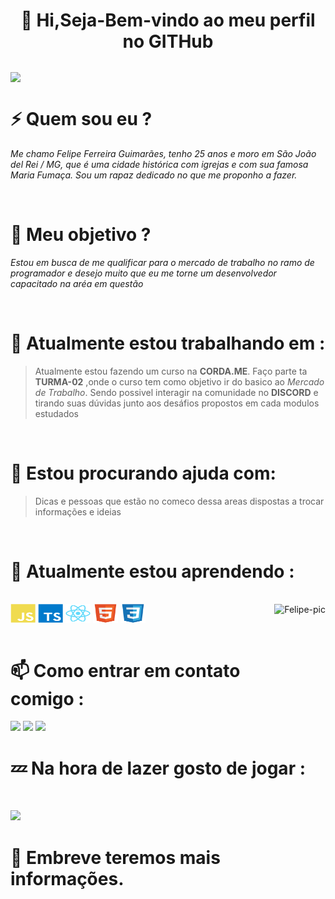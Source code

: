 #  <h1 align="center">👋 Hi,Seja-Bem-vindo ao meu perfil no GITHub 
##
<img align="center" src="https://c.tenor.com/F2Yu8YbVV_MAAAAC/hello-cat.gif">
<h1> ⚡ Quem sou eu ?</h1>

_Me chamo Felipe Ferreira Guimarães, tenho 25 anos e moro em São João del Rei / MG, que é uma cidade histórica com igrejas e com sua famosa Maria Fumaça.  Sou um rapaz dedicado no que me proponho a fazer._

<br>

# 🔮 Meu objetivo ?

 _Estou em busca de me qualificar para o mercado de trabalho no ramo de programador e desejo muito que eu me torne um desenvolvedor capacitado na aréa em questão_

<br>

# 🔭 Atualmente estou trabalhando em :

> Atualmente estou fazendo um curso na **CORDA.ME**. Faço parte ta **TURMA-02** ,onde o  curso tem como objetivo ir  do basico ao _Mercado de Trabalho_. Sendo possivel interagir na comunidade no **DISCORD** e tirando suas dúvidas junto aos desáfios propostos em cada modulos estudados 
<br>

# 🤔 Estou procurando ajuda com:

> Dicas e pessoas que estão no comeco dessa areas dispostas a trocar informações e ideias 


 <br>
 
 # 🌱 Atualmente estou aprendendo :
<div style="display: inline_block"><br>
  <img align="center" alt="Felipe-Js" height="30" width="40" src="https://raw.githubusercontent.com/devicons/devicon/master/icons/javascript/javascript-plain.svg">
  <img align="center" alt="Felipe-Ts" height="30" width="40" src="https://raw.githubusercontent.com/devicons/devicon/master/icons/typescript/typescript-plain.svg">
  <img align="center" alt="Felipe-React" height="30" width="40" src="https://raw.githubusercontent.com/devicons/devicon/master/icons/react/react-original.svg">
  <img align="center" alt="Felipe-HTML" height="30" width="40" src="https://raw.githubusercontent.com/devicons/devicon/master/icons/html5/html5-original.svg">
  <img align="center" alt="Felipe-CSS" height="30" width="40" src="https://raw.githubusercontent.com/devicons/devicon/master/icons/css3/css3-original.svg">
 <img align="right" alt="Felipe-pic" height="150" src="https://avatars.githubusercontent.com/u/83465209?v=4width=676&height=676">
</div>

<br>

 #  📫 Como entrar em contato comigo :
 
<div> 
  <a href="https://www.youtube.com/channel/UCDO4A1irSoGskphHdNUoLmw" target="_blank"><img src="https://img.shields.io/badge/YouTube-FF0000?style=for-the-badge&logo=youtube&logoColor=white" target="_blank"></a>
  <a href = "mailto:felipefe200@gmail.com"><img src="https://img.shields.io/badge/-Gmail-%23333?style=for-the-badge&logo=gmail&logoColor=white" target="_blank"></a>
  <a href="https://www.linkedin.com/in/felipe-ferreira-691071249" target="_blank"><img src="https://img.shields.io/badge/-LinkedIn-%230077B5?style=for-the-badge&logo=linkedin&logoColor=white" target="_blank"></a>
 
 <br>
 
 # :zzz: Na hora de lazer gosto de jogar :
 
 <br>
 
 <a href="https://steamcommunity.com/profiles/76561198130243997/"><img src="https://img.shields.io/badge/Steam-000000?style=for-the-badge&logo=steam&logoColor=white"></a>
# #
 
# 💬 Embreve teremos mais informações.

